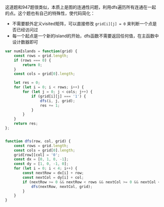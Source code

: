 这道题和947题很类似，本质上是图的连通性问题，利用dfs遍历所有连通在一起的点。这个题也有自己的特殊性，使代码简化：
* 不需要额外定义visited矩阵，可以直接修改 `grid[i][j] = 0` 来判断一个点是否已经访问过
* 每一个起点是一个新的island的开始，dfs函数不需要返回任何值，在主函数中设计数器即可

```javascript
var numIslands = function(grid) {
    const rows = grid.length;
    if (rows === 0) {
        return 0;
    }
    const cols = grid[0].length;

    let res = 0;
    for (let i = 0; i < rows; i++) {
        for (let j = 0; j < cols; j++) {
            if (grid[i][j] === '1') {
                dfs(i, j, grid);
                res += 1;
            }
        }
    }
    return res;
};


function dfs(row, col, grid) {
    const rows = grid.length;
    const cols = grid[0].length;
    grid[row][col] = '0';
    const dx = [0, 1, 0, -1];
    const dy = [1, 0, -1, 0];
    for (let i = 0; i < 4; i++) {
        const nextRow = dx[i] + row;
        const nextCol = dy[i] + col;
        if (nextRow >= 0 && nextRow < rows && nextCol >= 0 && nextCol < cols && grid[nextRow][nextCol] === '1') {
            dfs(nextRow, nextCol, grid);
        }
    }
}
```
